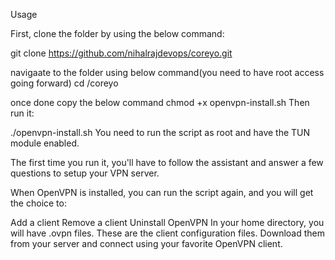 Usage

First, clone the folder by using the below command:

git clone https://github.com/nihalrajdevops/coreyo.git

navigaate to the folder using below command(you need to have root access going forward)
cd /coreyo

once done copy the below command 
chmod +x openvpn-install.sh
Then run it:

./openvpn-install.sh
You need to run the script as root and have the TUN module enabled.

The first time you run it, you'll have to follow the assistant and answer a few questions to setup your VPN server.

When OpenVPN is installed, you can run the script again, and you will get the choice to:

Add a client
Remove a client
Uninstall OpenVPN
In your home directory, you will have .ovpn files. These are the client configuration files. Download them from your server and connect using your favorite OpenVPN client.
